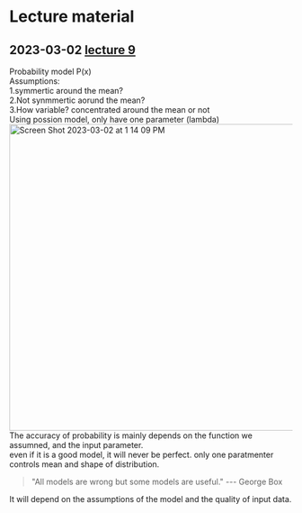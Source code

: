 Lecture material
================
## 2023-03-02 [lecture 9](https://github.com/crsl4/phylogenetics-class/blob/master/lecture-notes/lecture9.pdf)
Probability model P(x) <br>
Assumptions: <br>
1.symmertic around the mean? <br>
2.Not synmmertic aorund the mean? <br>
3.How variable? concentrated around the mean or not <br>
Using possion model, only have one parameter (lambda) <br>
<img width="544" alt="Screen Shot 2023-03-02 at 1 14 09 PM" src="https://user-images.githubusercontent.com/97980830/222528766-219e7651-f7d5-4124-89a4-e5eb955c8f0b.png"> The accuracy of probability is mainly depends on the function we assumned, and the input parameter. <br>
even if it is a good model, it will never be perfect. only one paratmenter controls mean and shape of distribution. <br>

> "All models are wrong but some models are useful." --- George Box <br> 



It will depend on the assumptions of the model and the quality of input data. <br>
